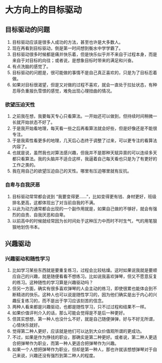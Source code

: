 # 大方向上的目标驱动


## 目标驱动的问题
1. 目标驱动应该是很多人成功的方法，甚至也许是大多数人。
2. 现在再看到目标驱动，倒是第一时间想到衡水中学学霸了。
3. 目标驱动很多时候都是痛并快乐着，但是快乐似乎并不来自于过程本身，而是来自于对目标的向往；或者说，是想象目标时带来的满足和兴奋。
4. 有点洗脑的感觉了。
5. 目标驱动的问题是，很可能做的事情不是自己真正喜欢的，只是为了目标忍着做。
6. 如果对目标很渴望，但是又对做的过程不喜欢，就会一直处于拉扯状态，有种忍辱负重报仇雪恨的感觉，难免出现心理扭曲的情况。

### 欲望压迫天性
1. 之前我在想，我要每天专心只看算法。一开始还可以做到，但持续时间稍微一长就开始状态不好了。
2. 于是我开始看地理，每天看一些之后再看算法就会好些，但是好像还是不能很专注。
3. 于是我索性看更多的地理，几天后心态终于调整了过来，可以更专注的看算法内容了。
4. 也就是说，虽然我也对算法感兴趣，但我并不是那种天赋异禀的可以连续多天都只看算法。我的头脑并不适合这样，我逼着自己每天看也只是为了有更好的工作之类的。
5. 我在用自己的欲望压迫自己的天性。哪里有压迫哪里就有反抗。

### 自卑与自我厌恶
1. 目标驱动常常都会说到 “我要变得更……”，比如变得更有钱、身材更好，班级排名更高，这都体现出了对当前自我的不满。
2. 以此为动力通常都会出现的一个副作用就是，如果自己做的不够好，就会有强烈的自责、自我厌恶和自卑。
3. 以前高中的时候就经常因为长时间处于这种压力中而时不时生气，气的用笔狠狠地划伤书本。


## 兴趣驱动

### 兴趣驱动和随性学习
1. 比如学习某些东西就是要重复练习，过程会比较枯燥。这时如果说我就是要顺应自己的兴趣，就是随便看看不想练习。比如说我喜欢弹琴，但又不愿意反复的练习。这种随性的学习算是兴趣驱动吗？
2. 但另一方面，确实有很多喜欢弹琴的人会主动的练习，即使很累也能体会到不断精进的快乐。这种人也可以说是随性学习的，因为他们确实是出于内心的兴趣反复练习的，而不是出于学习应该刻苦的信念。
3. 两种人看来都是兴趣驱动，也都是随性学习，只不过过程和结果不一样。
4. 如果价值评判介入的话，那么可能会觉得是不是后一种更好。
5. 但其实想想，第一种人也没什么不好，就是自己随便弹弹，好与不好无所谓，心情快乐就好。
6. 觉得第二种人更好，应该就是他们可以达到大众价值观所谓的更成功。
7. 不过，如果是作为挣钱的职业，那确实是第二种更好。或者说，第二种人更适合把弹琴作为职业，而第一种人更适合把弹琴作为兴趣。
8. 如果一个人想把弹琴作为职业，但却是第一种人，那也许就该想想弹琴对于自己来说，兴趣还没有强烈到第二种人的程度。

